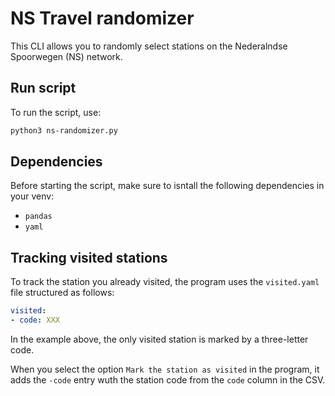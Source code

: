 # NS Travel randomizer

This CLI allows you to randomly select stations on the Nederalndse Spoorwegen (NS) network.

## Run script

To run the script, use:

```sh
python3 ns-randomizer.py
```

## Dependencies

Before starting the script, make sure to isntall the following dependencies in your venv:

* `pandas`
* `yaml`

## Tracking visited stations

To track the station you already visited, the program uses the `visited.yaml` file structured as follows:

```yaml
visited:
- code: XXX
```

In the example above, the only visited station is marked by a three-letter code. 

When you select the option `Mark the station as visited` in the program, it adds the `-code` entry wuth the station code from the `code` column in the CSV.
